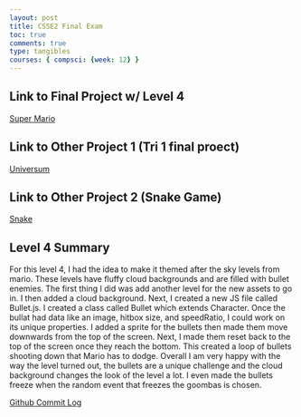 ```yaml
---
layout: post
title: CSSE2 Final Exam
toc: true
comments: true
type: tangibles
courses: { compsci: {week: 12} }
---
```


## Link to Final Project w/ Level 4
<a href = "/student/2024/01/08/CSSE-oop-game-levels2.html">Super Mario</a>

## Link to Other Project 1 (Tri 1 final proect)
<a href = "/student/2024/02/26/Robot_Game.html">Universum</a>

## Link to Other Project 2 (Snake Game)
<a href = "/student/2023/08/31/Snake.html">Snake</a>

## Level 4 Summary
For this level 4, I had the idea to make it themed after the sky levels from mario. These levels have fluffy cloud backgrounds and are filled with bullet enemies. The first thing I did was add another level for the new assets to go in. I then added a cloud background. Next, I created a new JS file called Bullet.js. I created a class called Bullet which extends Character. Once the bullat had data like an image, hitbox size, and speedRatio, I could work on its unique properties. I added a sprite for the bullets then made them move downwards from the top of the screen. Next, I made them reset back to the top of the screen once they reach the bottom. This created a loop of bullets shooting down that Mario has to dodge. Overall I am very happy with the way the level turned out, the bullets are a unique challenge and the cloud background changes the look of the level a lot. I even made the bullets freeze when the random event that freezes the goombas is chosen.

<a href = "https://github.com/nighthawkcoders/student/compare/main...DanielFitzwilliam:student:main">Github Commit Log</a>